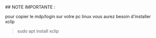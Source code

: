## NOTE IMPORTANTE :

pour copier le mdp/login sur votre pc linux vous aurez besoin d'installer xclip
>sudo apt install xclip